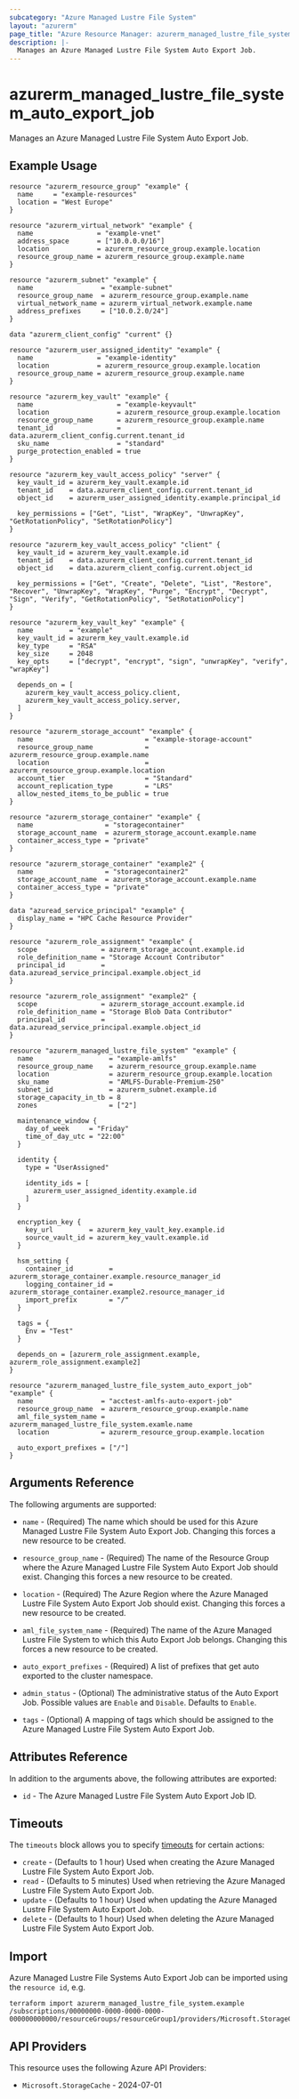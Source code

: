 ```yaml
---
subcategory: "Azure Managed Lustre File System"
layout: "azurerm"
page_title: "Azure Resource Manager: azurerm_managed_lustre_file_system_auto_export_job"
description: |-
  Manages an Azure Managed Lustre File System Auto Export Job.
---
```


# azurerm_managed_lustre_file_system_auto_export_job

Manages an Azure Managed Lustre File System Auto Export Job.

## Example Usage

```hcl
resource "azurerm_resource_group" "example" {
  name     = "example-resources"
  location = "West Europe"
}

resource "azurerm_virtual_network" "example" {
  name                = "example-vnet"
  address_space       = ["10.0.0.0/16"]
  location            = azurerm_resource_group.example.location
  resource_group_name = azurerm_resource_group.example.name
}

resource "azurerm_subnet" "example" {
  name                 = "example-subnet"
  resource_group_name  = azurerm_resource_group.example.name
  virtual_network_name = azurerm_virtual_network.example.name
  address_prefixes     = ["10.0.2.0/24"]
}

data "azurerm_client_config" "current" {}

resource "azurerm_user_assigned_identity" "example" {
  name                = "example-identity"
  location            = azurerm_resource_group.example.location
  resource_group_name = azurerm_resource_group.example.name
}

resource "azurerm_key_vault" "example" {
  name                     = "example-keyvault"
  location                 = azurerm_resource_group.example.location
  resource_group_name      = azurerm_resource_group.example.name
  tenant_id                = data.azurerm_client_config.current.tenant_id
  sku_name                 = "standard"
  purge_protection_enabled = true
}

resource "azurerm_key_vault_access_policy" "server" {
  key_vault_id = azurerm_key_vault.example.id
  tenant_id    = data.azurerm_client_config.current.tenant_id
  object_id    = azurerm_user_assigned_identity.example.principal_id

  key_permissions = ["Get", "List", "WrapKey", "UnwrapKey", "GetRotationPolicy", "SetRotationPolicy"]
}

resource "azurerm_key_vault_access_policy" "client" {
  key_vault_id = azurerm_key_vault.example.id
  tenant_id    = data.azurerm_client_config.current.tenant_id
  object_id    = data.azurerm_client_config.current.object_id

  key_permissions = ["Get", "Create", "Delete", "List", "Restore", "Recover", "UnwrapKey", "WrapKey", "Purge", "Encrypt", "Decrypt", "Sign", "Verify", "GetRotationPolicy", "SetRotationPolicy"]
}

resource "azurerm_key_vault_key" "example" {
  name         = "example"
  key_vault_id = azurerm_key_vault.example.id
  key_type     = "RSA"
  key_size     = 2048
  key_opts     = ["decrypt", "encrypt", "sign", "unwrapKey", "verify", "wrapKey"]

  depends_on = [
    azurerm_key_vault_access_policy.client,
    azurerm_key_vault_access_policy.server,
  ]
}

resource "azurerm_storage_account" "example" {
  name                            = "example-storage-account"
  resource_group_name             = azurerm_resource_group.example.name
  location                        = azurerm_resource_group.example.location
  account_tier                    = "Standard"
  account_replication_type        = "LRS"
  allow_nested_items_to_be_public = true
}

resource "azurerm_storage_container" "example" {
  name                  = "storagecontainer"
  storage_account_name  = azurerm_storage_account.example.name
  container_access_type = "private"
}

resource "azurerm_storage_container" "example2" {
  name                  = "storagecontainer2"
  storage_account_name  = azurerm_storage_account.example.name
  container_access_type = "private"
}

data "azuread_service_principal" "example" {
  display_name = "HPC Cache Resource Provider"
}

resource "azurerm_role_assignment" "example" {
  scope                = azurerm_storage_account.example.id
  role_definition_name = "Storage Account Contributor"
  principal_id         = data.azuread_service_principal.example.object_id
}

resource "azurerm_role_assignment" "example2" {
  scope                = azurerm_storage_account.example.id
  role_definition_name = "Storage Blob Data Contributor"
  principal_id         = data.azuread_service_principal.example.object_id
}

resource "azurerm_managed_lustre_file_system" "example" {
  name                   = "example-amlfs"
  resource_group_name    = azurerm_resource_group.example.name
  location               = azurerm_resource_group.example.location
  sku_name               = "AMLFS-Durable-Premium-250"
  subnet_id              = azurerm_subnet.example.id
  storage_capacity_in_tb = 8
  zones                  = ["2"]

  maintenance_window {
    day_of_week     = "Friday"
    time_of_day_utc = "22:00"
  }

  identity {
    type = "UserAssigned"

    identity_ids = [
      azurerm_user_assigned_identity.example.id
    ]
  }

  encryption_key {
    key_url         = azurerm_key_vault_key.example.id
    source_vault_id = azurerm_key_vault.example.id
  }

  hsm_setting {
    container_id         = azurerm_storage_container.example.resource_manager_id
    logging_container_id = azurerm_storage_container.example2.resource_manager_id
    import_prefix        = "/"
  }

  tags = {
    Env = "Test"
  }

  depends_on = [azurerm_role_assignment.example, azurerm_role_assignment.example2]
}

resource "azurerm_managed_lustre_file_system_auto_export_job" "example" {
  name                 = "acctest-amlfs-auto-export-job"
  resource_group_name  = azurerm_resource_group.example.name
  aml_file_system_name = azurerm_managed_lustre_file_system.examle.name
  location             = azurerm_resource_group.example.location

  auto_export_prefixes = ["/"]
}
```

## Arguments Reference

The following arguments are supported:

* `name` - (Required) The name which should be used for this Azure Managed Lustre File System Auto Export Job. Changing this forces a new resource to be created.

* `resource_group_name` - (Required) The name of the Resource Group where the Azure Managed Lustre File System Auto Export Job should exist. Changing this forces a new resource to be created.

* `location` - (Required) The Azure Region where the Azure Managed Lustre File System Auto Export Job should exist. Changing this forces a new resource to be created.

* `aml_file_system_name` - (Required) The name of the Azure Managed Lustre File System to which this Auto Export Job belongs. Changing this forces a new resource to be created.

* `auto_export_prefixes` - (Required) A list of prefixes that get auto exported to the cluster namespace.

* `admin_status` - (Optional) The administrative status of the Auto Export Job. Possible values are `Enable` and `Disable`. Defaults to `Enable`.

* `tags` - (Optional) A mapping of tags which should be assigned to the Azure Managed Lustre File System Auto Export Job.

## Attributes Reference

In addition to the arguments above, the following attributes are exported:

* `id` - The Azure Managed Lustre File System Auto Export Job ID.

## Timeouts

The `timeouts` block allows you to specify [timeouts](https://www.terraform.io/docs/configuration/resources.html#timeouts) for certain actions:

* `create` - (Defaults to 1 hour) Used when creating the Azure Managed Lustre File System Auto Export Job.
* `read` - (Defaults to 5 minutes) Used when retrieving the Azure Managed Lustre File System Auto Export Job.
* `update` - (Defaults to 1 hour) Used when updating the Azure Managed Lustre File System Auto Export Job.
* `delete` - (Defaults to 1 hour) Used when deleting the Azure Managed Lustre File System Auto Export Job.

## Import

Azure Managed Lustre File Systems Auto Export Job can be imported using the `resource id`, e.g.

```shell
terraform import azurerm_managed_lustre_file_system.example /subscriptions/00000000-0000-0000-0000-000000000000/resourceGroups/resourceGroup1/providers/Microsoft.StorageCache/amlFilesystems/amlFilesystem1/autoExportJobs/autoexportjob1
```

## API Providers
<!-- This section is generated, changes will be overwritten -->
This resource uses the following Azure API Providers:

* `Microsoft.StorageCache` - 2024-07-01
